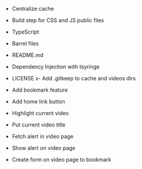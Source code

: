 - Centralize cache
- Build step for CSS and JS public files
- TypeScript
- Barrel files
- README.md
- Dependency Injection with tsyringe
- LICENSE
x- Add .gitkeep to cache and videos dirs

- Add bookmark feature
- Add home link button
- Highlight current video
- Put current video title
- Fetch alert in video page
- Show alert on video page
- Create form on video page to bookmark
